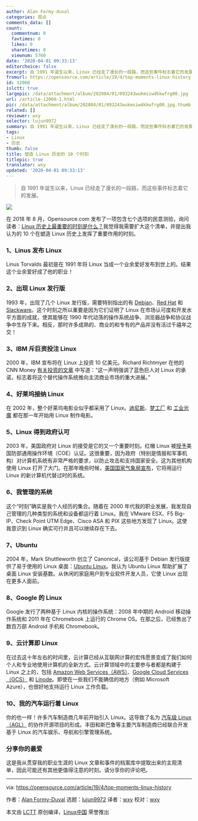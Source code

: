 ```yaml
---
author: Alan Formy-duval
categories: 观点
comments_data: []
count:
  commentnum: 0
  favtimes: 0
  likes: 0
  sharetimes: 0
  viewnum: 5760
date: '2020-04-01 09:33:13'
editorchoice: false
excerpt: 自 1991 年诞生以来，Linux 已经走了漫长的一段路，而这些事件标志着它的发展。
fromurl: https://opensource.com/article/19/4/top-moments-linux-history
id: 12060
islctt: true
largepic: /data/attachment/album/202004/01/093243wukmsiwdkkwfrg00.jpg
url: /article-12060-1.html
pic: /data/attachment/album/202004/01/093243wukmsiwdkkwfrg00.jpg.thumb.jpg
related: []
reviewer: wxy
selector: lujun9972
summary: 自 1991 年诞生以来，Linux 已经走了漫长的一段路，而这些事件标志着它的发展。
tags:
- Linux
- 历史
thumb: false
title: 塑造 Linux 历史的 10 个时刻
titlepic: true
translator: wxy
updated: '2020-04-01 09:33:13'
---
```



> 
> 自 1991 年诞生以来，Linux 已经走了漫长的一段路，而这些事件标志着它的发展。
> 
> 
> 


![](/data/attachment/album/202004/01/093243wukmsiwdkkwfrg00.jpg)


在 2018 年 8 月，Opensource.com 发布了一项包含七个选项的民意测验，询问读者：[Linux 历史上最重要的时刻是什么？](https://opensource.com/article/18/8/linux-history)我觉得我需要扩大这个清单，并提出我认为的 10 个在塑造 Linux 历史上发挥了重要作用的时刻。


### 1、Linus 发布 Linux


Linus Torvalds 最初是在 1991 年将 Linux 当成一个业余爱好发布到世上的。结果这个业余爱好成了他的职业！


### 2、出现 Linux 发行版


1993 年，出现了几个 Linux 发行版，需要特别指出的有 [Debian](https://www.debian.org/doc/manuals/project-history/ch-intro.en.html)、[Red Hat](https://brand.redhat.com/foundations/history) 和 [Slackware](https://opensource.com/article/18/7/stackware-turns-25)。这个时刻之所以重要是因为它们证明了 Linux 在市场认可度和开发水平方面的成就，使其能够在 1990 年代动荡的操作系统战争、浏览器战争和协议战争中生存下来。相反，那时许多成熟的、商业的和专有的产品并没有活过千禧年之交！


### 3、IBM 斥巨资投注 Linux


2000 年，IBM 宣布将在 Linux 上投资 10 亿美元。Richard Richtmyer 在他的 CNN Money [有关投资的文章](https://money.cnn.com/2000/12/12/technology/ibm_linux) 中写道：“这一声明强调了蓝色巨人对 Linux 的承诺，标志着将这个替代操作系统推向主流商业市场的重大进展。”


### 4、好莱坞接纳 Linux


在 2002 年，整个好莱坞电影业似乎都采用了 Linux。[迪尼斯](https://www.nytimes.com/2002/06/18/business/technology-disney-shifting-to-linux-for-film-animation.html)、[梦工厂](https://www.linux.com/news/stallion-and-penguin-dreamworks-uses-linux-create-new-animated-film) 和 [工业光魔](https://www.linuxjournal.com/article/6011) 都在那一年开始用 Linux 制作电影。


### 5、Linux 得到政府认可


2003 年，美国政府对 Linux 的接受是它的又一个重要时刻。红帽 Linux 被[授予](https://www.cnet.com/news/government-tips-hat-to-red-hat)美国防部通用操作环境（COE）认证。这很重要，因为政府（特别是情报和军事机构）对计算机系统有非常严格的要求，以防止攻击和支持国家安全。这为其他机构使用 Linux 打开了大门。在那年晚些时候，[美国国家气象局宣布](https://www.computerworld.com/article/2574142/national-weather-service-migrates-to-linux-based-ibm-workstations.html)，它将用运行 Linux 的新计算机代替过时的系统。


### 6、我管理的系统


这个“时刻”确实是我个人经历的集合。随着在 2000 年代我的职业发展，我发现自己管理的几种类型的系统和设备都运行着 Linux。我在 VMware ESX、F5 Big-IP、Check Point UTM Edge、Cisco ASA 和 PIX 这些地方发现了 Linux。这使我意识到 Linux 确实可行并且可以继续存在下去。


### 7、Ubuntu


2004 年，Mark Shuttleworth 创立了 Canonical，该公司基于 Debian 发行版提供了易于使用的 Linux 桌面：[Ubuntu Linux](https://www.ubuntu.com/about)。我认为 Ubuntu Linux 帮助扩展了桌面 Linux 安装基数。从休闲的家庭用户到专业软件开发人员，它使 Linux 出现在更多人面前。


### 8、Google 的 Linux


Google 发行了两种基于 Linux 内核的操作系统：2008 年中期的 Android 移动操作系统和 2011 年在 Chromebook 上运行的 Chrome OS。在那之后，已经售出了数百万部 Android 手机和 Chromebook。


### 9、云计算即 Linux


在过去这十年左右的时间里，云计算已经从互联网计算的宏伟愿景变成了我们如何个人和专业地使用计算机的全新方式。云计算领域中的主要参与者都是构建于 Linux 之上的，包括 [Amazon Web Services（AWS）](https://aws.amazon.com/amazon-linux-2)、[Google Cloud Services（GCS）](https://cloud.google.com) 和 [Linode](https://www.linode.com/docs/getting-started)。即使在一些我们不能确信的地方（例如 Microsoft Azure），也很好地支持运行 Linux 工作负载。


### 10、我的汽车运行着 Linux


你的也一样！许多汽车制造商几年前开始引入 Linux。这导致了名为 [汽车级 Linux（AGL）](https://www.automotivelinux.org) 的协作开源项目的形成。丰田和斯巴鲁等主要汽车制造商已经联合开发基于 Linux 的汽车娱乐、导航和引擎管理系统。


### 分享你的最爱


这是我从贯穿我的职业生涯的 Linux 文章和事件的档案库中提取出来的主观清单，因此可能还有其他更值得注意的时刻。请分享你的评论吧。




---


via: <https://opensource.com/article/19/4/top-moments-linux-history>


作者：[Alan Formy-Duval](https://opensource.com/users/alanfdoss) 选题：[lujun9972](https://github.com/lujun9972) 译者：[wxy](https://github.com/wxy) 校对：[wxy](https://github.com/wxy)


本文由 [LCTT](https://github.com/LCTT/TranslateProject) 原创编译，[Linux中国](https://linux.cn/) 荣誉推出